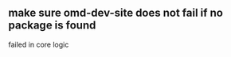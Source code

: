## make sure omd-dev-site does not fail if no package is found
<!--
type: bugfix
scope: internal
affected: all
-->

failed in core logic
